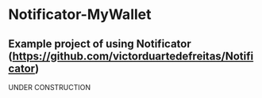 # Notificator-MyWallet
## Example project of using Notificator (https://github.com/victorduartedefreitas/Notificator)

UNDER CONSTRUCTION
